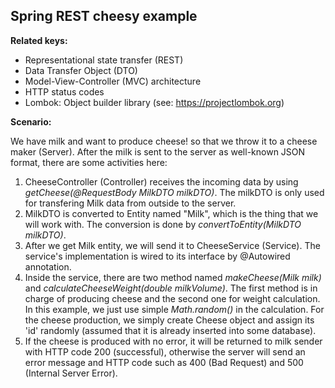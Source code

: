 <h2>Spring REST cheesy example</h2>
<p><b>Related keys:</b></p>
<ul>
  <li>Representational state transfer (REST)</li>
  <li>Data Transfer Object (DTO)</li>
  <li>Model-View-Controller (MVC) architecture</li>
	<li>HTTP status codes</li>
	<li>Lombok: Object builder library (see: <u>https://projectlombok.org</u>)</li>
</ul>
<p><b>Scenario:</b></p>
<p>We have milk and want to produce cheese! so that we throw it to a cheese maker (Server).
After the milk is sent to the server as well-known JSON format, there are some activities here:</p>
<ol>
  <li>CheeseController (Controller) receives the incoming data by using <i>getCheese(@RequestBody MilkDTO milkDTO)</i>. 
	The milkDTO is only used for transfering Milk data from outside to the server.</li>
	<li>MilkDTO is converted to Entity named "Milk", which is the thing that we will work with. The conversion is done by <i>convertToEntity(MilkDTO milkDTO)</i>.</li>
  <li>After we get Milk entity, we will send it to CheeseService (Service). The service's implementation is wired to its interface by @Autowired annotation.</li>
  <li>Inside the service, there are two method named <i>makeCheese(Milk milk)</i> and <i>calculateCheeseWeight(double milkVolume)</i>. 
	The first method is in charge of producing cheese and the second one for weight calculation. In this example, we just use simple <i>Math.random()</i> in the calculation.
	For the cheese production, we simply create Cheese object and assign its 'id' randomly (assumed that it is already inserted into some database).</li>
	<li>If the cheese is produced with no error,
	it will be returned to milk sender with HTTP code 200 (successful), 
	otherwise the server will send an error message and HTTP code such as 400 (Bad Request) and 500 (Internal Server Error).</li>
</ol>
